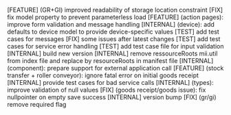 [FEATURE] (GR+GI) improved readability of storage location constraint
[FIX] fix model property to prevent parameterless load
[FEATURE] (action pages): improve form validation and message handling
[INTERNAL] (device): add defaults to device model to provide device-specific values
[TEST] add test cases for messages
[FIX] some issues after latest changes
[TEST] add test cases for service error handling
[TEST] add test case file for input validation
[INTERNAL] build new version
[INTERNAL] remove ressourceRoots mii.util from index file and replace by resourceRoots in manifest file
[INTERNAL] (component): prepare support for external application call
[FEATURE] (stock transfer + roller conveyor): ignore fatal error on initial goods receipt
[INTERNAL] provide test cases for bad service calls
[INTERNAL] (types): improve validation of null values
[FIX] (goods receipt/goods issue): fix nullpointer on empty save success
[INTERNAL] version bump
[FIX] (gr/gi) remove required flag